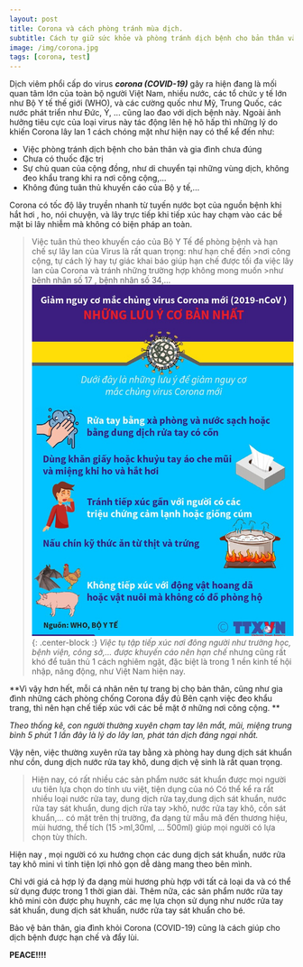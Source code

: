 ```yaml
---
layout: post
title: Corona và cách phòng tránh mùa dịch.
subtitle: Cách tự giữ sức khỏe và phòng tránh dịch bệnh cho bản thân và gia đình trong mùa CORONA
image: /img/corona.jpg
tags: [corona, test]
---
```


Dịch viêm phổi cấp do virus **_corona (COVID-19)_** gây ra hiện đang là mối quan tâm lớn của toàn bộ người Việt Nam, nhiều nước, 
các tổ chức y tế lớn như Bộ Y tế thế giới (WHO), và các cường quốc như Mỹ, Trung Quốc, các nước phát triển như Đức, Ý, ... cũng lao đao với dịch bệnh này.
Ngoài ảnh hưởng tiêu cực của loại virus này tác động lên  hệ hô hấp thì những lý do khiến Corona lây lan 1 cách chóng mặt như hiện nay có thể kể đến như: 

- Việc phòng tránh dịch bệnh cho bản thân và gia đình chưa đúng 
- Chưa có thuốc đặc trị 
- Sự chủ quan của cộng đồng, như di chuyển tại những vùng dịch, không đeo khẩu trang khi ra nơi công cộng,...
- Không đúng tuân thủ khuyến cáo của Bộ y tế,...
 
 Corona có tốc độ lây truyền nhanh từ tuyến nước bọt của nguồn bệnh khi hắt hơi , ho, nói chuyện, 
và lây trực tiếp khi tiếp xúc hay chạm vào các bề mặt bi lây nhiễm mà không có biện pháp an toàn.

>Việc tuân thủ theo khuyến cáo của Bộ Y Tế để phòng bệnh và hạn chế sự lây lan của Virus là rất quan trọng: như hạn chế đến >nơi công cộng, 
>tự cách lý hay tự giác khai báo giúp hạn chế được tối đa việc lây lan của Corona và tránh những trường hợp không mong muốn >như bênh nhân số 17 , bệnh nhân số 34,...
![BoYTe](/img/khuyenc.jpg){: .center-block :}
_Việc tụ tập tiếp xúc nơi đông người như trường học, bệnh viện, công sở,... được khuyến cáo nên hạn chế_ nhưng cũng rất khó để tuân thủ 1 cách nghiêm ngặt,
đặc biệt là trong 1 nền kinh tế hội nhập, năng động, như Việt Nam hiện nay. 
 
 **Vì vậy hơn hết, mỗi cá nhân nên tự trang bị chọ bản thân, cũng như gia đình những cách phòng chống Corona đầy đủ 
Bên cạnh việc đeo khẩu trang, thì nên hạn chế tiếp xúc với các bề mặt ở những nơi công cộng. **

_Theo thống kê, con người thường xuyên chạm tay lên mắt, mũi, miệng  trung  bình 5 phút 1 lần đây là lý do lây lan, phát tán dịch đáng ngại nhất._
 
 Vậy nên, việc thường xuyên rửa tay bằng xà phòng hay dung dịch sát khuẩn như cồn, dung dịch nước rửa tay khô, dung dịch vệ sinh là rất quan trọng. 
>Hiện nay, có rất nhiều các sản phẩm nước sát khuẩn được mọi người ưu tiên lựa chọn do tính ưu việt, tiện dụng của nó
>Có thể kể ra rất nhiều loại nước rửa tay, dung dịch rửa tay,dung dịch sát khuẩn, nước rửa tay sát khuẩn, dung dịch rửa tay >khô, nước rửa tay khô, cồn sát khuẩn,... có mặt trên thị trường, đa dạng từ mẫu mã đến thương hiệu, mùi hương, thể tích (15 >ml,30ml, … 500ml) giúp mọi người có lựa chọn tùy thích. 
 
 Hiện nay , mọi người có xu hướng chọn các dung dịch sát khuẩn, nước rửa tay khô mini vì tính tiện lợi nhỏ gọn dễ dàng mang theo bên mình.

Chỉ với giá cả hợp lý đa dạng mùi hương phù hợp với tất cả loại da và có thể sử dụng được trong 1 thời gian dài.
 Thêm nữa, các sản phẩm nước rửa tay khô mini còn được phụ huỵnh, các mẹ lựa chọn sử dụng như nước rửa tay sát khuẩn,
 dung dịch sát khuẩn, nước rửa tay sát khuẩn cho bé. 
 
 Bảo vệ bản thân, gia đình khỏi Corona (COVID-19) cũng là cách giúp cho dịch bệnh được hạn chế và đẩy lùi.

**PEACE!!!!**
